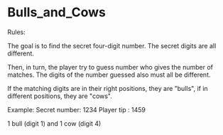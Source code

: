 # Bulls_and_Cows

Rules: 

The goal is to find the secret four-digit number. The secret digits are all different. 

Then, in turn, the player try to guess number who gives the number of matches. The digits of the number guessed also must all be different. 

If the matching digits are in their right positions, they are "bulls", if in different positions, they are "cows".

Example:
Secret number: 1234
Player tip : 1459

1 bull (digit 1) and 1 cow (digit 4)
